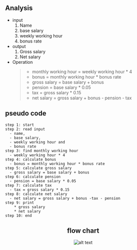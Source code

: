 ## Analysis  
  * input  
      1. Name
      2. base salary
      3. weekly working hour
      4. bonus rate  
   * output  
      1. Gross salary  
      2. Net salary  
   * Operation 
        > * monthly working hour = weekly working hour * 4
        > * bonus = monthly working hour * bonus rate 
        > * gross salary = base salary + bonus 
        > * pension = base salary * 0.05
        > * tax = gross salary * 0.15
        > * net salary = gross salary + bonus - pension - tax  
## pseudo code  
    step 1: start
    step 2: read input  
      - name, 
      - base salary, 
      - weekly working hour and 
      - bonus rate
    step 3: find monthly working hour  
      - weekly working hour * 4  
    step 4: calculate bonus  
      - bonus = monthly working hour * bonus rate
    step 5: calculate gross salary  
      - gross salary = base salary + bonus  
    step 6: calculate pension  
      - pension = base salary * 0.05  
    step 7: calculate tax
      - tax = gross salary * 0.15
    step 8: calculate net salary 
      - net salary = gross salary + bonus -tax - pension  
    step 9: print 
        * gross salary
        * net salary
    step 10: end  
<div align="center">  

## flow chart  

![alt text](image.png)

  